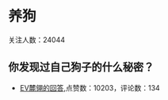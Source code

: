 #  养狗 
关注人数：24044
## 你发现过自己狗子的什么秘密？
- [EV麓翎的回答](https://www.zhihu.com/question/356563659/answer/965111510),点赞数：10203，评论数：134

